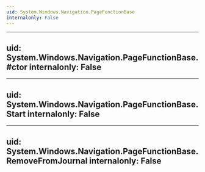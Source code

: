 ```yaml
---
uid: System.Windows.Navigation.PageFunctionBase
internalonly: False
---
```


---
uid: System.Windows.Navigation.PageFunctionBase.#ctor
internalonly: False
---

---
uid: System.Windows.Navigation.PageFunctionBase.Start
internalonly: False
---

---
uid: System.Windows.Navigation.PageFunctionBase.RemoveFromJournal
internalonly: False
---

